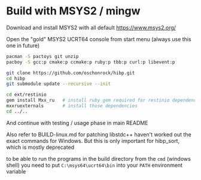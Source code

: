 # Build with MSYS2 / mingw 

Download and install MSYS2 with all default
https://www.msys2.org/

Open the "gold" MSYS2 UCRT64 console from start menu (always use this one in future)

```bash
pacman -S pactoys git unzip
pacboy -S gcc:p cmake:p ccmake:p ruby:p tbb:p curl:p libevent:p

git clone https://github.com/oschonrock/hibp.git
cd hibp
git submodule update --recursive --init

cd ext/restinio
gem install Mxx_ru   # install ruby gem required for restinio dependency installation
mxxruexternals       # install those dependencies
cd ../..
```

And continue with testing / usage phase in main README


Also refer to BUILD-linux.md for patching libstdc++
haven't worked out the exact commands for Windows.
But this is only important for hibp_sort, which is mostly deprecated

to be able to run the programs in the build directory from the `cmd` (windows shell) 
you need to put `C:\msys64\ucrt64\bin` into your `PATH` environment variable
